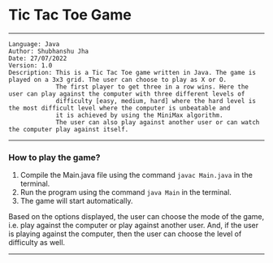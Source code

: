 # Tic Tac Toe Game
___
    
    Language: Java
    Author: Shubhanshu Jha
    Date: 27/07/2022
    Version: 1.0
    Description: This is a Tic Tac Toe game written in Java. The game is played on a 3x3 grid. The user can choose to play as X or O.
                 The first player to get three in a row wins. Here the user can play against the computer with three different levels of
                 difficulty [easy, medium, hard] where the hard level is the most difficult level where the computer is unbeatable and
                 it is achieved by using the MiniMax algorithm.
                 The user can also play against another user or can watch the computer play against itself.
___
### How to play the game?
1. Compile the Main.java file using the command `javac Main.java` in the terminal.
2. Run the program using the command `java Main` in the terminal.
3. The game will start automatically.


Based on the options displayed, the user can choose the mode of the game,
i.e. play against the computer or play against another user.
And, if the user is playing against the computer, then the user can choose the level of difficulty as well.

---
